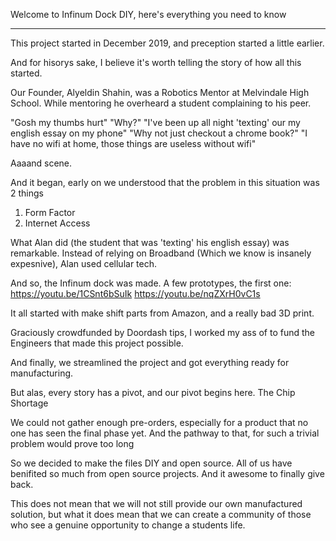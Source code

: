 Welcome to Infinum Dock DIY, here's everything you need to know

-----------
This project started in December 2019, and preception started a little earlier. 

And for hisorys sake, I believe it's worth telling the story of how all this started.

Our Founder, Alyeldin Shahin, was a Robotics Mentor at Melvindale High School. While mentoring he overheard a student complaining to his peer. 

"Gosh my thumbs hurt" 
"Why?" 
"I've been up all night 'texting' our my english essay on my phone"
"Why not just checkout a chrome book?"
"I have no wifi at home, those things are useless without wifi"

Aaaand scene. 

And it began, early on we understood that the problem in this situation was 2 things
1) Form Factor
2) Internet Access

What Alan did (the student that was 'texting' his english essay) was remarkable. Instead of relying on Broadband (Which we know is insanely expesnive), Alan used cellular tech.

And so, the Infinum dock was made. A few prototypes, the first one: 
https://youtu.be/1CSnt6bSuIk
https://youtu.be/nqZXrH0vC1s

It all started with make shift parts from Amazon, and a really bad 3D print.

Graciously crowdfunded by Doordash tips, I worked my ass of to fund the Engineers that made this project possible. 

And finally, we streamlined the project and got everything ready for manufacturing.

But alas, every story has a pivot, and our pivot begins here. The Chip Shortage

We could not gather enough pre-orders, especially for a product that no one has seen the final phase yet. 
And the pathway to that, for such a trivial problem would prove too long 

So we decided to make the files DIY and open source. All of us have benifited so much from open source projects. And it awesome to finally give back.

This does not mean that we will not still provide our own manufactured solution, but what it does mean that we can create a community of those who see
a genuine opportunity to change a students life. 

